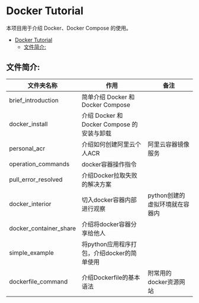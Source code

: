 # Docker Tutorial

本项目用于介绍 Docker、Docker Compose 的使用。

- [Docker Tutorial](#docker-tutorial)
  - [文件简介:](#文件简介)

## 文件简介:

| 文件夹名称                | 作用                                    | 备注                        |
|-------------------------|-----------------------------------------|-----------------------------|
| brief_introduction      | 简单介绍 Docker 和 Docker Compose         |                             |
| docker_install          | 介绍 Docker 和 Docker Compose 的安装与卸载 |                             |
| personal_acr            | 介绍如何创建阿里云个人ACR                   | 阿里云容器镜像服务             |
| operation_commands      | docker容器操作指令                        |                             |
| pull_error_resolved     | 介绍Docker拉取失败的解决方案                |                             |
| docker_interior         | 切入docker容器内部进行观察                  | python创建的虚拟环境就在容器内  |
| docker_container_share  | 介绍将docker容器分享给他人                  |                             |
| simple_example          | 将python应用程序打包，介绍docker的简单使用    |                             |
| dockerfile_command      | 介绍Dockerfile的基本语法                   | 附常用的docker资源网站         |

